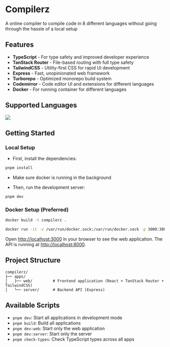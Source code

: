 # Compilerz
 
 A online compiler to compile code in 8 different languages without going through the hassle of a local setup 
## Features

- **TypeScript** - For type safety and improved developer experience
- **TanStack Router** - File-based routing with full type safety
- **TailwindCSS** - Utility-first CSS for rapid UI development
- **Express** - Fast, unopinionated web framework
- **Turborepo** - Optimized monorepo build system
- **Codemirror** - Code editor UI and extensions for different languages
- **Docker** - For running container for different languages

## Supported Languages

<img src="https://skillicons.dev/icons?i=c,cpp,python,rust,javascript,typescript,go,java,ruby" />

## Getting Started

### Local Setup

- First, install the dependencies:

```bash
pnpm install
```
- Make sure docker is running in the background

- Then, run the development server:

```bash
pnpm dev
```

### Docker Setup (Preferred)

```bash
docker build -t compilerz .

docker run -it -v /var/run/docker.sock:/var/run/docker.sock -p 3000:3000 -p 8000:8000 compilerz
```

Open [http://localhost:3000](http://localhost:3000) in your browser to see the web application.
The API is running at [http://localhost:8000](http://localhost:8000).

## Project Structure

```
compilerz/
├── apps/
│   ├── web/         # Frontend application (React + TanStack Router + TailwindCSS)
│   └── server/      # Backend API (Express)
```

## Available Scripts

- `pnpm dev`: Start all applications in development mode
- `pnpm build`: Build all applications
- `pnpm dev:web`: Start only the web application
- `pnpm dev:server`: Start only the server
- `pnpm check-types`: Check TypeScript types across all apps
